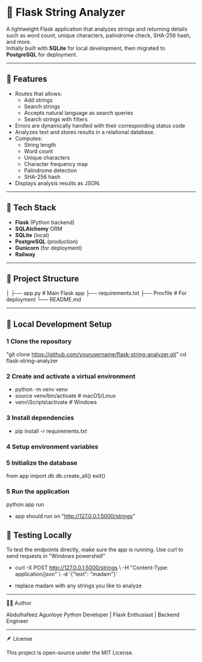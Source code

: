 # 🧠 Flask String Analyzer

A lightweight Flask application that analyzes strings and returning details such as word count, unique characters, palindrome check, SHA-256 hash, and more.  
Initially built with **SQLite** for local development, then migrated to **PostgreSQL** for deployment.

---

## 🚀 Features

- Routes that allows:
    - Add strings
    - Search strings
    - Accepts natural language as search queries
    - Search strings with filters
- Errors are dynamically handled with their corresponding status code
- Analyzes text and stores results in a relational database.
- Computes:
  - String length
  - Word count
  - Unique characters
  - Character frequency map
  - Palindrome detection
  - SHA-256 hash
- Displays analysis results as JSON.

---

## 🧩 Tech Stack

- **Flask** (Python backend)
- **SQLAlchemy** ORM
- **SQLite** (local)
- **PostgreSQL** (production)
- **Gunicorn** (for deployment)
- **Railway** 

---

## 🧠 Project Structure
│
├── app.py # Main Flask app
├── requirements.txt
├── Procfile # For deployment
└── README.md

---

## 🧰 Local Development Setup

### 1 Clone the repository
"git clone https://github.com/yourusername/flask-string-analyzer.git"
cd flask-string-analyzer
### 2 Create and activate a virtual environment
  - python -m venv venv
  - source venv/bin/activate   # macOS/Linux
  - venv\Scripts\activate      # Windows
### 3 Install dependencies
  - pip install -r requirements.txt
### 4 Setup environment variables

### 5 Initialize the database
from app import db
db.create_all()
exit()

### 5 Run the application
python app run
- app should run on  "http://127.0.0.1:5000/strings"

## 🧪 Testing Locally
To test the endpoints directly, make sure the app is running.
Use curl to send requests in "Windows powershell" 

- curl -X POST http://127.0.0.1:5000/strings \ -H "Content-Type: application/json" \ -d '{"text": "madam"}'

- replace madam with any strings you like to analyze
---

🧑‍💻 Author

Abdulhafeez Agunloye
Python Developer | Flask Enthusiast | Backend Engineer

---

🪶 License

This project is open-source under the MIT License.